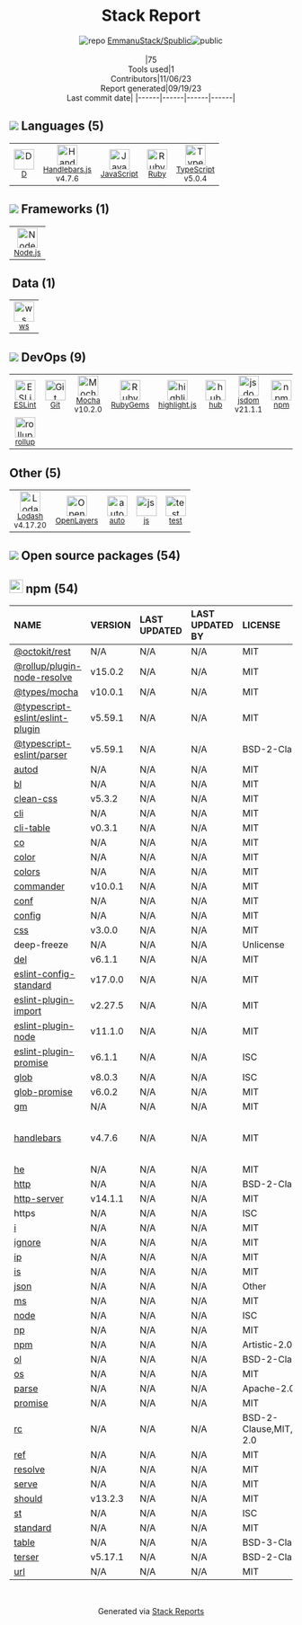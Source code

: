 <!--
--- Readme.md Snippet without images Start ---
## Tech Stack
EmmanuStack/Spublic is built on the following main stack:
- [Mocha](http://mochajs.org/) – Javascript Testing Framework
- [Ruby](https://www.ruby-lang.org) – Languages
- [Node.js](http://nodejs.org/) – Frameworks (Full Stack)
- [Handlebars.js](http://handlebarsjs.com/) – Templating Languages & Extensions
- [JavaScript](https://developer.mozilla.org/en-US/docs/Web/JavaScript) – Languages
- [TypeScript](http://www.typescriptlang.org) – Languages
- [Lodash](https://lodash.com) – Javascript Utilities & Libraries
- [D](http://dlang.org/) – Languages
- [OpenLayers](http://openlayers.org/) – Mapping APIs
- [ESLint](http://eslint.org/) – Code Review
- [rollup](http://rollupjs.org/) – JS Build Tools / JS Task Runners
- [highlight.js](https://highlightjs.org/) – Text Editor
- [jsdom](https://github.com/jsdom/jsdom) – Headless Browsers
- [hub](http://hub.github.com/) – Git Tools
- [ws](https://github.com/websockets/ws) – Realtime Backend / API

Full tech stack [here](/tech.md)
--- Readme.md Snippet without images End ---

--- Readme.md Snippet with images Start ---
## Tech Stack
EmmanuStack/Spublic is built on the following main stack:
- <img width='25' height='25' src='https://img.stackshare.io/service/832/mocha.png' alt='Mocha'/> [Mocha](http://mochajs.org/) – Javascript Testing Framework
- <img width='25' height='25' src='https://img.stackshare.io/service/989/ruby.png' alt='Ruby'/> [Ruby](https://www.ruby-lang.org) – Languages
- <img width='25' height='25' src='https://img.stackshare.io/service/1011/n1JRsFeB_400x400.png' alt='Node.js'/> [Node.js](http://nodejs.org/) – Frameworks (Full Stack)
- <img width='25' height='25' src='https://img.stackshare.io/service/1143/Handlebars.png' alt='Handlebars.js'/> [Handlebars.js](http://handlebarsjs.com/) – Templating Languages & Extensions
- <img width='25' height='25' src='https://img.stackshare.io/service/1209/javascript.jpeg' alt='JavaScript'/> [JavaScript](https://developer.mozilla.org/en-US/docs/Web/JavaScript) – Languages
- <img width='25' height='25' src='https://img.stackshare.io/service/1612/bynNY5dJ.jpg' alt='TypeScript'/> [TypeScript](http://www.typescriptlang.org) – Languages
- <img width='25' height='25' src='https://img.stackshare.io/service/2438/lodash.png' alt='Lodash'/> [Lodash](https://lodash.com) – Javascript Utilities & Libraries
- <img width='25' height='25' src='https://img.stackshare.io/service/3117/d-5.png' alt='D'/> [D](http://dlang.org/) – Languages
- <img width='25' height='25' src='https://img.stackshare.io/service/3208/397ce8027eb036960f00dd5153d41993.png' alt='OpenLayers'/> [OpenLayers](http://openlayers.org/) – Mapping APIs
- <img width='25' height='25' src='https://img.stackshare.io/service/3337/Q4L7Jncy.jpg' alt='ESLint'/> [ESLint](http://eslint.org/) – Code Review
- <img width='25' height='25' src='https://img.stackshare.io/service/4423/zE8RTn9E_400x400.jpg' alt='rollup'/> [rollup](http://rollupjs.org/) – JS Build Tools / JS Task Runners
- <img width='25' height='25' src='https://img.stackshare.io/service/6888/c17e7d9688d86bd9f9506ec1fbd6d200_400x400.png' alt='highlight.js'/> [highlight.js](https://highlightjs.org/) – Text Editor
- <img width='25' height='25' src='https://img.stackshare.io/service/7054/preview.jpeg' alt='jsdom'/> [jsdom](https://github.com/jsdom/jsdom) – Headless Browsers
- <img width='25' height='25' src='https://img.stackshare.io/no-img-open-source.png' alt='hub'/> [hub](http://hub.github.com/) – Git Tools
- <img width='25' height='25' src='https://img.stackshare.io/service/11381/no-img-open-source.png' alt='ws'/> [ws](https://github.com/websockets/ws) – Realtime Backend / API

Full tech stack [here](/tech.md)
--- Readme.md Snippet with images End ---
-->
<div align="center">

# Stack Report
![](https://img.stackshare.io/repo.svg "repo") [EmmanuStack/Spublic](https://github.com/EmmanuStack/Spublic)![](https://img.stackshare.io/public_badge.svg "public")
<br/><br/>
|75<br/>Tools used|1<br/>Contributors|11/06/23 <br/>Report generated|09/19/23<br/>Last commit date|
|------|------|------|------|
</div>

## <img src='https://img.stackshare.io/languages.svg'/> Languages (5)
<table><tr>
  <td align='center'>
  <img width='36' height='36' src='https://img.stackshare.io/service/3117/d-5.png' alt='D'>
  <br>
  <sub><a href="http://dlang.org/">D</a></sub>
  <br>
  <sub></sub>
</td>

<td align='center'>
  <img width='36' height='36' src='https://img.stackshare.io/service/1143/Handlebars.png' alt='Handlebars.js'>
  <br>
  <sub><a href="http://handlebarsjs.com/">Handlebars.js</a></sub>
  <br>
  <sub>v4.7.6</sub>
</td>

<td align='center'>
  <img width='36' height='36' src='https://img.stackshare.io/service/1209/javascript.jpeg' alt='JavaScript'>
  <br>
  <sub><a href="https://developer.mozilla.org/en-US/docs/Web/JavaScript">JavaScript</a></sub>
  <br>
  <sub></sub>
</td>

<td align='center'>
  <img width='36' height='36' src='https://img.stackshare.io/service/989/ruby.png' alt='Ruby'>
  <br>
  <sub><a href="https://www.ruby-lang.org">Ruby</a></sub>
  <br>
  <sub></sub>
</td>

<td align='center'>
  <img width='36' height='36' src='https://img.stackshare.io/service/1612/bynNY5dJ.jpg' alt='TypeScript'>
  <br>
  <sub><a href="http://www.typescriptlang.org">TypeScript</a></sub>
  <br>
  <sub>v5.0.4</sub>
</td>

</tr>
</table>

## <img src='https://img.stackshare.io/frameworks.svg'/> Frameworks (1)
<table><tr>
  <td align='center'>
  <img width='36' height='36' src='https://img.stackshare.io/service/1011/n1JRsFeB_400x400.png' alt='Node.js'>
  <br>
  <sub><a href="http://nodejs.org/">Node.js</a></sub>
  <br>
  <sub></sub>
</td>

</tr>
</table>

## <img src=''/> Data (1)
<table><tr>
  <td align='center'>
  <img width='36' height='36' src='https://img.stackshare.io/service/11381/no-img-open-source.png' alt='ws'>
  <br>
  <sub><a href="https://github.com/websockets/ws">ws</a></sub>
  <br>
  <sub></sub>
</td>

</tr>
</table>

## <img src='https://img.stackshare.io/devops.svg'/> DevOps (9)
<table><tr>
  <td align='center'>
  <img width='36' height='36' src='https://img.stackshare.io/service/3337/Q4L7Jncy.jpg' alt='ESLint'>
  <br>
  <sub><a href="http://eslint.org/">ESLint</a></sub>
  <br>
  <sub></sub>
</td>

<td align='center'>
  <img width='36' height='36' src='https://img.stackshare.io/service/1046/git.png' alt='Git'>
  <br>
  <sub><a href="http://git-scm.com/">Git</a></sub>
  <br>
  <sub></sub>
</td>

<td align='center'>
  <img width='36' height='36' src='https://img.stackshare.io/service/832/mocha.png' alt='Mocha'>
  <br>
  <sub><a href="http://mochajs.org/">Mocha</a></sub>
  <br>
  <sub>v10.2.0</sub>
</td>

<td align='center'>
  <img width='36' height='36' src='https://img.stackshare.io/service/12795/5jL6-BA5_400x400.jpeg' alt='RubyGems'>
  <br>
  <sub><a href="https://rubygems.org/">RubyGems</a></sub>
  <br>
  <sub></sub>
</td>

<td align='center'>
  <img width='36' height='36' src='https://img.stackshare.io/service/6888/c17e7d9688d86bd9f9506ec1fbd6d200_400x400.png' alt='highlight.js'>
  <br>
  <sub><a href="https://highlightjs.org/">highlight.js</a></sub>
  <br>
  <sub></sub>
</td>

<td align='center'>
  <img width='36' height='36' src='https://img.stackshare.io/no-img-open-source.png' alt='hub'>
  <br>
  <sub><a href="http://hub.github.com/">hub</a></sub>
  <br>
  <sub></sub>
</td>

<td align='center'>
  <img width='36' height='36' src='https://img.stackshare.io/service/7054/preview.jpeg' alt='jsdom'>
  <br>
  <sub><a href="https://github.com/jsdom/jsdom">jsdom</a></sub>
  <br>
  <sub>v21.1.1</sub>
</td>

<td align='center'>
  <img width='36' height='36' src='https://img.stackshare.io/service/1120/lejvzrnlpb308aftn31u.png' alt='npm'>
  <br>
  <sub><a href="https://www.npmjs.com/">npm</a></sub>
  <br>
  <sub></sub>
</td>

</tr>
<tr>
  <td align='center'>
  <img width='36' height='36' src='https://img.stackshare.io/service/4423/zE8RTn9E_400x400.jpg' alt='rollup'>
  <br>
  <sub><a href="http://rollupjs.org/">rollup</a></sub>
  <br>
  <sub></sub>
</td>

</tr>
</table>

## Other (5)
<table><tr>
  <td align='center'>
  <img width='36' height='36' src='https://img.stackshare.io/service/2438/lodash.png' alt='Lodash'>
  <br>
  <sub><a href="https://lodash.com">Lodash</a></sub>
  <br>
  <sub>v4.17.20</sub>
</td>

<td align='center'>
  <img width='36' height='36' src='https://img.stackshare.io/service/3208/397ce8027eb036960f00dd5153d41993.png' alt='OpenLayers'>
  <br>
  <sub><a href="http://openlayers.org/">OpenLayers</a></sub>
  <br>
  <sub></sub>
</td>

<td align='center'>
  <img width='36' height='36' src='https://img.stackshare.io/service/2634/quvIzEn2_normal.jpg' alt='auto'>
  <br>
  <sub><a href="http://autoportal.com/">auto</a></sub>
  <br>
  <sub></sub>
</td>

<td align='center'>
  <img width='36' height='36' src='https://img.stackshare.io/service/5588/jscom.png' alt='js'>
  <br>
  <sub><a href="www.js.com">js</a></sub>
  <br>
  <sub></sub>
</td>

<td align='center'>
  <img width='36' height='36' src='https://img.stackshare.io/service/5477/no-img-open-source.png' alt='test'>
  <br>
  <sub><a href="test">test</a></sub>
  <br>
  <sub></sub>
</td>

</tr>
</table>


## <img src='https://img.stackshare.io/group.svg' /> Open source packages (54)</h2>

## <img width='24' height='24' src='https://img.stackshare.io/service/1120/lejvzrnlpb308aftn31u.png'/> npm (54)

|NAME|VERSION|LAST UPDATED|LAST UPDATED BY|LICENSE|VULNERABILITIES|
|:------|:------|:------|:------|:------|:------|
|[@octokit/rest](https://github.com/octokit/rest.js)|N/A|N/A|N/A |MIT|N/A|
|[@rollup/plugin-node-resolve](https://github.com/rollup/plugins/tree/master/packages/node-resolve/)|v15.0.2|N/A|N/A |MIT|N/A|
|[@types/mocha](http://definitelytyped.org/)|v10.0.1|N/A|N/A |MIT|N/A|
|[@typescript-eslint/eslint-plugin](https://github.com/typescript-eslint/typescript-eslint)|v5.59.1|N/A|N/A |MIT|N/A|
|[@typescript-eslint/parser](https://github.com/typescript-eslint/typescript-eslint)|v5.59.1|N/A|N/A |BSD-2-Clause|N/A|
|[autod](https://github.com/node-modules/autod)|N/A|N/A|N/A |MIT|N/A|
|[bl](https://github.com/rvagg/bl)|N/A|N/A|N/A |MIT|N/A|
|[clean-css](https://github.com/jakubpawlowicz/clean-css)|v5.3.2|N/A|N/A |MIT|N/A|
|[cli](http://github.com/node-js-libs/cli)|N/A|N/A|N/A |MIT|N/A|
|[cli-table](https://github.com/Automattic/cli-table)|v0.3.1|N/A|N/A |MIT|N/A|
|[co](https://github.com/tj/co)|N/A|N/A|N/A |MIT|N/A|
|[color](https://github.com/Qix-/color)|N/A|N/A|N/A |MIT|N/A|
|[colors](https://github.com/Marak/colors.js)|N/A|N/A|N/A |MIT|N/A|
|[commander](https://github.com/tj/commander.js)|v10.0.1|N/A|N/A |MIT|N/A|
|[conf](https://github.com/sindresorhus/conf)|N/A|N/A|N/A |MIT|N/A|
|[config](http://lorenwest.github.com/node-config)|N/A|N/A|N/A |MIT|N/A|
|[css](https://github.com/reworkcss/css)|v3.0.0|N/A|N/A |MIT|N/A|
|deep-freeze|N/A|N/A|N/A |Unlicense|N/A|
|[del](https://github.com/sindresorhus/del)|v6.1.1|N/A|N/A |MIT|N/A|
|[eslint-config-standard](https://github.com/standard/eslint-config-standard)|v17.0.0|N/A|N/A |MIT|N/A|
|[eslint-plugin-import](https://github.com/benmosher/eslint-plugin-import)|v2.27.5|N/A|N/A |MIT|N/A|
|[eslint-plugin-node](https://github.com/mysticatea/eslint-plugin-node)|v11.1.0|N/A|N/A |MIT|N/A|
|[eslint-plugin-promise](https://github.com/xjamundx/eslint-plugin-promise)|v6.1.1|N/A|N/A |ISC|N/A|
|[glob](https://github.com/isaacs/node-glob)|v8.0.3|N/A|N/A |ISC|N/A|
|[glob-promise](https://github.com/ahmadnassri/glob-promise)|v6.0.2|N/A|N/A |MIT|N/A|
|[gm](https://github.com/aheckmann/gm)|N/A|N/A|N/A |MIT|N/A|
|[handlebars](http://www.handlebarsjs.com/)|v4.7.6|N/A|N/A |MIT|[CVE-2021-23369](https://github.com/advisories/GHSA-f2jv-r9rf-7988) (Critical)<br/>[CVE-2021-23383](https://github.com/advisories/GHSA-765h-qjxv-5f44) (Critical)|
|[he](https://mths.be/he)|N/A|N/A|N/A |MIT|N/A|
|[http](https://github.com/dart-lang/http)|N/A|N/A|N/A |BSD-2-Clause|N/A|
|[http-server](https://github.com/http-party/http-server)|v14.1.1|N/A|N/A |MIT|N/A|
|https|N/A|N/A|N/A |ISC|N/A|
|[i](http://pksunkara.github.com/inflect)|N/A|N/A|N/A |MIT|N/A|
|[ignore](https://github.com/kaelzhang/node-ignore)|N/A|N/A|N/A |MIT|N/A|
|[ip](https://github.com/indutny/node-ip)|N/A|N/A|N/A |MIT|N/A|
|[is](https://github.com/enricomarino/is)|N/A|N/A|N/A |MIT|N/A|
|[json](https://github.com/trentm/json)|N/A|N/A|N/A |Other|N/A|
|[ms](https://github.com/zeit/ms)|N/A|N/A|N/A |MIT|N/A|
|[node](https://github.com/aredridel/node-bin-gen)|N/A|N/A|N/A |ISC|N/A|
|[np](https://github.com/sindresorhus/np)|N/A|N/A|N/A |MIT|N/A|
|[npm](https://docs.npmjs.com/)|N/A|N/A|N/A |Artistic-2.0|N/A|
|[ol](https://openlayers.org/)|N/A|N/A|N/A |BSD-2-Clause|N/A|
|[os](https://github.com/DiegoRBaquero/node-os)|N/A|N/A|N/A |MIT|N/A|
|[parse](https://parseplatform.org/)|N/A|N/A|N/A |Apache-2.0|N/A|
|[promise](https://github.com/then/promise)|N/A|N/A|N/A |MIT|N/A|
|[rc](https://github.com/dominictarr/rc)|N/A|N/A|N/A |BSD-2-Clause,MIT,Apache-2.0|N/A|
|[ref](https://github.com/TooTallNate/ref)|N/A|N/A|N/A |MIT|N/A|
|[resolve](https://github.com/browserify/resolve)|N/A|N/A|N/A |MIT|N/A|
|[serve](https://github.com/zeit/serve)|N/A|N/A|N/A |MIT|N/A|
|[should](https://github.com/shouldjs/should.js)|v13.2.3|N/A|N/A |MIT|N/A|
|[st](https://github.com/isaacs/st)|N/A|N/A|N/A |ISC|N/A|
|[standard](https://standardjs.com)|N/A|N/A|N/A |MIT|N/A|
|[table](https://github.com/gajus/table)|N/A|N/A|N/A |BSD-3-Clause|N/A|
|[terser](https://terser.org)|v5.17.1|N/A|N/A |BSD-2-Clause|N/A|
|[url](https://github.com/defunctzombie/node-url)|N/A|N/A|N/A |MIT|N/A|

<br/>
<div align='center'>

Generated via [Stack Reports](https://stackshare.io/stack-report)
